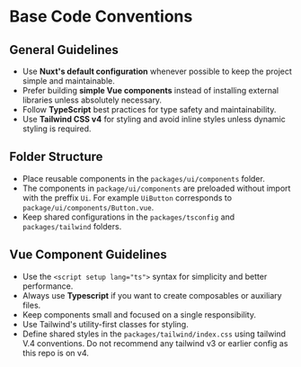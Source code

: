 # Base Code Conventions

## General Guidelines
- Use **Nuxt's default configuration** whenever possible to keep the project simple and maintainable.
- Prefer building **simple Vue components** instead of installing external libraries unless absolutely necessary.
- Follow **TypeScript** best practices for type safety and maintainability.
- Use **Tailwind CSS v4** for styling and avoid inline styles unless dynamic styling is required.


## Folder Structure
- Place reusable components in the `packages/ui/components` folder.
- The components in `package/ui/components` are preloaded without import with the preffix `Ui`. For example `UiButton` corresponds to `package/ui/components/Button.vue`.
- Keep shared configurations in the `packages/tsconfig` and `packages/tailwind` folders.

## Vue Component Guidelines
- Use the `<script setup lang="ts">` syntax for simplicity and better performance.
- Always use **Typescript** if you want to create composables or auxiliary files.
- Keep components small and focused on a single responsibility.
- Use Tailwind's utility-first classes for styling.
- Define shared styles in the `packages/tailwind/index.css` using tailwind V.4 conventions. Do not recommend any tailwind v3 or earlier config as this repo is on v4.

